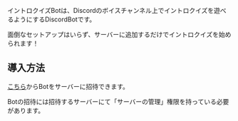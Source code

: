 イントロクイズBotは、Discordのボイスチャンネル上でイントロクイズを遊べるようにするDiscordBotです。

面倒なセットアップはいらず、サーバーに追加するだけでイントロクイズを始められます！

## 導入方法
[こちら](https://discord.com/api/oauth2/authorize?client_id=691547356100952096&permissions=3222592&scope=bot)からBotをサーバーに招待できます。

Botの招待には招待するサーバーにて「サーバーの管理」権限を持っている必要があります。

